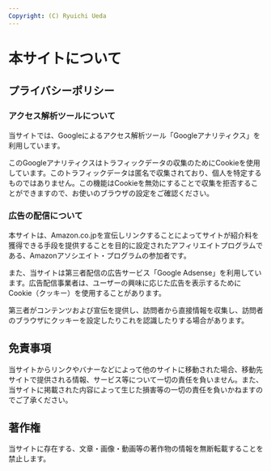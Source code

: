 ```yaml
---
Copyright: (C) Ryuichi Ueda
---
```


# 本サイトについて

## プライバシーポリシー

### アクセス解析ツールについて

当サイトでは、Googleによるアクセス解析ツール「Googleアナリティクス」を利用しています。

このGoogleアナリティクスはトラフィックデータの収集のためにCookieを使用しています。このトラフィックデータは匿名で収集されており、個人を特定するものではありません。この機能はCookieを無効にすることで収集を拒否することができますので、お使いのブラウザの設定をご確認ください。

### 広告の配信について

本サイトは、Amazon.co.jpを宣伝しリンクすることによってサイトが紹介料を獲得できる手段を提供することを目的に設定されたアフィリエイトプログラムである、Amazonアソシエイト・プログラムの参加者です。

また、当サイトは第三者配信の広告サービス「Google Adsense」を利用しています。広告配信事業者は、ユーザーの興味に応じた広告を表示するためにCookie（クッキー）を使用することがあります。

第三者がコンテンツおよび宣伝を提供し、訪問者から直接情報を収集し、訪問者のブラウザにクッキーを設定したりこれを認識したりする場合があります。


## 免責事項

当サイトからリンクやバナーなどによって他のサイトに移動された場合、移動先サイトで提供される情報、サービス等について一切の責任を負いません。また、当サイトに掲載された内容によって生じた損害等の一切の責任を負いかねますのでご了承ください。

## 著作権

当サイトに存在する、文章・画像・動画等の著作物の情報を無断転載することを禁止します。
